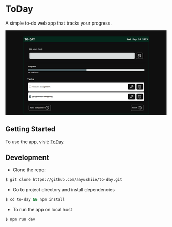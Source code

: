 # ToDay
A simple to-do web app that tracks your progress.

![Screenshot](./src/assets/Screenshot.png)

## Getting Started

To use the app, visit: [ToDay](https://to-day-progress.netlify.app/)

## Development

* Clone the repo:
```bash
$ git clone https://github.com/aayushiie/to-day.git
```

* Go to project directory and install dependencies
```bash
$ cd to-day && npm install
```

* To run the app on local host
```bash
$ npm run dev
```
